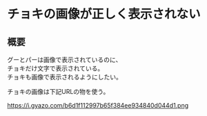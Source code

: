 # チョキの画像が正しく表示されない

## 概要
グーとパーは画像で表示されているのに、  
チョキだけ文字で表示されている。  
チョキも画像で表示されるようにしたい。  
  
チョキの画像は下記URLの物を使う。  

https://i.gyazo.com/b6d1f112997b65f384ee934840d044d1.png